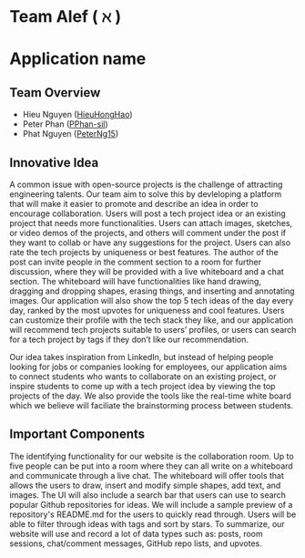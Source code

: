 # Team Alef ( $\aleph$ )

# Application name

## Team Overview
- Hieu Nguyen ([HieuHongHao](https://github.com/HieuHongHao))
- Peter Phan ([PPhan-sil](https://github.com/PPhan-sil/))
- Phat Nguyen ([PeterNg15](https://github.com/PeterNg15))

## Innovative Idea
A common issue with open-source projects is the challenge of attracting engineering talents. Our team aim to solve this by devleloping a platform that will make it easier to promote and describe an idea in order to encourage collaboration. Users will post a tech project idea or an existing project that needs more functionalities. Users can attach images, sketches, or video demos of the projects, and others will comment under the post if they want to collab or have any suggestions for the project. Users can also rate the tech projects by uniqueness or best features. The author of the post can invite people in the comment section to a room for further discussion, where they will be provided with a live whiteboard and a chat section. The whiteboard will have functionalities like hand drawing, dragging and dropping shapes, erasing things, and inserting and annotating images. Our application will also show the top 5 tech ideas of the day every day, ranked by the most upvotes for uniqueness and cool features. Users can customize their profile with the tech stack they like, and our application will recommend tech projects suitable to users’ profiles, or users can search for a tech project by tags if they don’t like our recommendation.

Our idea takes inspiration from LinkedIn, but instead of helping people looking for jobs or companies looking for employees, our application aims to connect students who wants to collaborate on an existing project, or inspire students to come up with a tech project idea by viewing the top projects of the day. We also provide the tools like the real-time white board which we believe will faciliate the brainstorming process between students.


## Important Components

The identifying functionality for our website is the collaboration room. Up to five people can be put into a room where they can all write on a whiteboard and communicate through a live chat. The whiteboard will offer tools that allows the users to draw, insert and modify simple shapes, add text, and images. The UI will also include a search bar that users can use to search popular Github repositories for ideas. We will include a sample preview of a repository's README.md for the users to quickly read through. Users will be able to filter through ideas with tags and sort by stars. To summarize, our website will use and record a lot of data types such as: posts, room sessions, chat/comment messages, GitHub repo lists, and upvotes.
